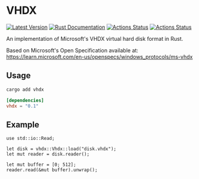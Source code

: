 # VHDX
[![Latest Version](https://img.shields.io/crates/v/vhdx.svg)](https://crates.io/crates/vhdx)
[![Rust Documentation](https://docs.rs/vhdx/badge.svg)](https://docs.rs/vhdx)
[![Actions Status](https://github.com/calebfletcher/vhdx/workflows/CI/badge.svg)](https://github.com/calebfletcher/vhdx/actions)
[![Actions Status](https://img.shields.io/badge/unsafe-forbidden-brightgreen.svg)](https://img.shields.io/badge/unsafe-forbidden-brightgreen.svg)

An implementation of Microsoft's VHDX virtual hard disk format in Rust.

Based on Microsoft's Open Specification available at:
https://learn.microsoft.com/en-us/openspecs/windows_protocols/ms-vhdx

## Usage
```bash
cargo add vhdx
```
```toml
[dependencies]
vhdx = "0.1"
```

## Example
```rust,no_run
use std::io::Read;

let disk = vhdx::Vhdx::load("disk.vhdx");
let mut reader = disk.reader();

let mut buffer = [0; 512];
reader.read(&mut buffer).unwrap();
```